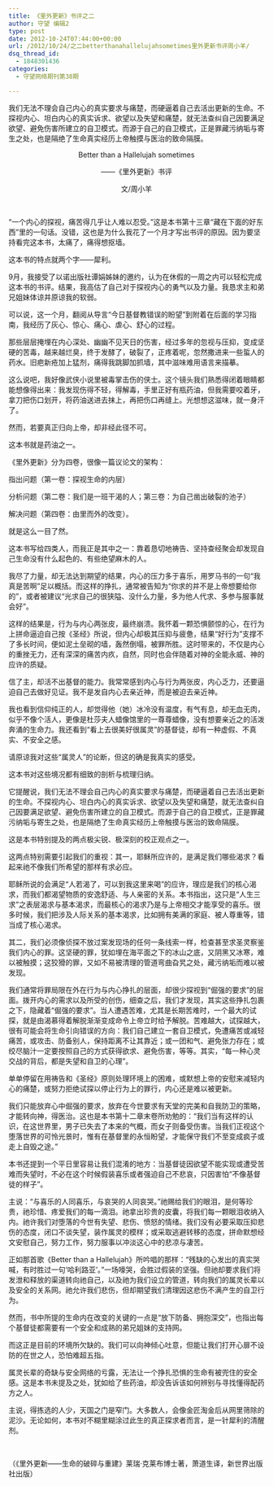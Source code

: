```yaml
---
title: 《里外更新》书评之二
author: 守望 编辑2
type: post
date: 2012-10-24T07:44:00+00:00
url: /2012/10/24/之二betterthanahallelujahsometimes里外更新书评周小羊/
dsq_thread_id:
  - 1848301436
categories:
  - 守望网络期刊第38期

---
```

我们无法不理会自己内心的真实要求与痛楚，而硬逼着自己去活出更新的生命。不探视内心、坦白内心的真实诉求、欲望以及失望和痛楚，就无法查纠自己因要满足欲望、避免伤害所建立的自卫模式。而源于自己的自卫模式，正是罪藏污纳垢与寄生之处，也是隔绝了生命真实经历上帝触摸与医治的致命隔膜。<!--more-->

<p align="center">
  Better than a Hallelujah sometimes
</p>

<p align="center">
  ——《里外更新》书评
</p>

<p align="center">
  文/周小羊
</p>

&nbsp;

“一个内心的探视，痛苦得几乎让人难以忍受。”这是本书第十三章“藏在下面的好东西”里的一句话。没错，这也是为什么我花了一个月才写出书评的原因。因为要坚持看完这本书，太痛了，痛得想抠墙。

这本书的特点就两个字——犀利。

9月，我接受了以诺出版社谭娟姊妹的邀约，认为在休假的一周之内可以轻松完成这本书的书评。结果，我高估了自己对于探视内心的勇气以及力量。我恳求主和弟兄姐妹体谅并原谅我的软弱。

可以说，这一个月，翻阅从导言“今日基督教错误的盼望”到附着在后面的学习指南，我经历了灰心、惊心、痛心、虐心、舒心的过程。

那些层层掩埋在内心深处、幽幽不见天日的伤害，经过多年的忽视与压抑，变成坚硬的苦毒，越来越烂臭，终于发酵了，破裂了，正疼着呢，忽然撒进来一些蜇人的药水。旧疤新疮加上猛剂，痛得我跳脚加抓墙，其中滋味难用语言来描摹。

这么说吧，我好像武侠小说里被毒掌击伤的侠士。这个镜头我们熟悉得闭着眼睛都能想像得出来：我发现伤得不轻，得解毒，手里正好有瓶药油，但我需要咬着牙，拿刀把伤口划开，将药油送进去抹上，再把伤口再缝上。光想想这滋味，就一身汗了。

然而，若要真正归向上帝，却非经此径不可。

这本书就是药油之一。

《里外更新》分为四卷，很像一篇议论文的架构：

指出问题（第一卷：探视生命的内层）

分析问题（第二卷：我们是一班干渴的人；第三卷：为自己凿出破裂的池子）

解决问题（第四卷：由里而外的改变）。

就是这么一目了然。

这本书写给四类人，而我正是其中之一：靠着恳切地祷告、坚持查经聚会却发现自己生命没有什么起色的、有些绝望麻木的人。

我尽了力量，却无法达到期望的结果，内心的压力多于喜乐，用罗马书的一句“我真是苦啊”足以概括。而这样的挣扎，通常被告知为“你求的并不是上帝想要给你的”，或者被建议“光求自己的很狭隘、没什么力量，多为他人代求、多参与服事就会好”。

这样的结果是，行为与内心两张皮，最终崩溃。我怀着一颗恐惧颤惊的心，在行为上拼命逼迫自己按《圣经》所说，但内心却极其压抑与疲惫，结果“好行为”支撑不了多长时间，便如泥土垒砌的墙，轰然倒塌，被罪所胜。这时带来的，不仅是内心的重挫无力，还有深深的痛苦内疚，自然，同时也会伴随着对神的全能永威、神的应许的质疑。

信了主，却活不出基督的能力。我常常感到内心与行为两张皮，内心乏力，还要逼迫自己去做好见证。我不是发自内心去亲近神，而是被迫去亲近神。

我也看到信仰纯正的人，却觉得他（她）冰冷没有温度，有气有息，却无血无肉，似乎不像个活人，更像是杜莎夫人蜡像馆里的一尊尊蜡像，没有想要亲近之的活泼奔涌的生命力。我还看到“看上去很美好很属灵”的基督徒，却有一种虚假、不真实、不安全之感。

请原谅我对这些“属灵人”的论断，但这的确是我真实的感受。

这本书对这些境况都有细致的剖析与梳理归纳。

它提醒说，我们无法不理会自己内心的真实要求与痛楚，而硬逼着自己去活出更新的生命。不探视内心、坦白内心的真实诉求、欲望以及失望和痛楚，就无法查纠自己因要满足欲望、避免伤害所建立的自卫模式。而源于自己的自卫模式，正是罪藏污纳垢与寄生之处，也是隔绝了生命真实经历上帝触摸与医治的致命隔膜。

这是本书特别提及的两点极尖锐、极深刻的校正观点之一。

这两点特别需要引起我们的重视：其一，耶稣所应许的，是满足我们哪些渴求？看起来祂不像我们所希望的那样有求必应。

耶稣所说的会满足“人若渴了，可以到我这里来喝”的应许，理应是我们的核心渴求，而我们都渴望物质的安逸舒适、与人亲密的关系。本书指出，这只是“人生三求”之表层渴求与基本渴求，而最核心的渴求乃是与上帝相交才能享受的喜乐。很多时候，我们把涉及人际关系的基本渴求，比如拥有美满的家庭、被人尊重等，错当成了核心渴求。

其二，我们必须像侦探不放过案发现场的任何一条线索一样，检查甚至求圣灵察鉴我们内心的罪。这坚硬的罪，犹如埋在海平面之下的冰山之底，又阴黑又冰寒，难以被触摸；这狡猾的罪，又如不易被清理的管道弯曲旮旯之处，藏污纳垢而难以被发现。

我们通常将罪局限在外在行为与内心挣扎的层面，却很少探视到“倔强的要求”的层面。拨开内心的需求以及所受的创伤，细查之后，我们才发现，其实这些挣扎包裹之下，隐藏着“倔强的要求”。当人遭遇苦难，尤其是长期苦难时，一个最大的试探，就是由渴慕得着解脱渐渐变成命令上帝立时给予解脱。苦难越大，试探越大，很有可能会将生命引向错误的方向：我们自己建立一套自卫模式，免遭痛苦或减轻痛苦，或攻击、防备别人，保持距离不让其靠近；或一团和气、避免张力存在；或绞尽脑汁一定要按照自己的方式获得欲求、避免伤害，等等。其实，“每一种心灵交战的背后，都是失望和自卫的心理”。

单单停留在用祷告和《圣经》原则处理环境上的困难，或默想上帝的安慰来减轻内心的痛楚，或努力拒绝试探以停止行为上的罪行，内心还是难以被更新。

我们只能放弃心中倔强的要求，放弃在今世要求有天堂的完美和自我防卫的策略，才能转向神，得医治。这也是本书第十二章末卷所劝勉的：“我们当有这样的认识，在这世界里，男子已失去了本来的气概，而女子则备受伤害。当我们正视这个堕落世界的可怜光景时，惟有在基督里的永恒盼望，才能保守我们不至变成疯子或走上自毁之途。”

本书还提到一个平日里容易让我们混淆的地方：当基督徒因欲望不能实现或遭受苦难而失望时，不必在这个时候假装喜乐或者强迫自己不悲哀，只因害怕“不像基督徒的样子”。

主说：“与喜乐的人同喜乐，与哀哭的人同哀哭。”祂赐给我们的眼泪，是何等珍贵，祂珍惜、疼爱我们的每一滴泪。祂拿出珍贵的皮囊，将我们每一颗眼泪收纳入内。祂许我们对堕落的今世有失望、悲伤、愤怒的情绪。我们没有必要采取压抑悲伤的态度，闭口不谈失望，装作属灵的模样；或采取逃避转移的态度，拼命默想经文安慰自己，努力工作，努力服事以冲淡这心中的悲凉与凄苦。

正如那首歌《Better than a Hallelujah》所吟唱的那样：“残缺的心发出的真实哭喊，有时胜过一句‘哈利路亚’。”一场嚎哭，会胜过假装的坚强。但祂却要求我们将发泄和释放的渠道转向祂自己，以及祂为我们设立的管道，转向我们的属灵长辈以及安全的关系网。祂允许我们悲伤，但却期望我们清理因这悲伤不满产生的自卫行为。

然而，书中所提的生命内在改变的关键的一点是“放下防备、拥抱深交”，也指出每个基督徒都需要有一个安全和成熟的弟兄姐妹的支持网。

而这正是目前的环境所欠缺的。我们可以向神倾心吐意，但能让我们打开心扉不设防的在世之人，恐怕难超五指。

属灵长辈的奇缺与安全网络的亏露，无法让一个挣扎恐惧的生命有被兜住的安全感。这是本书未提及之处，犹如给了些药油，却没告诉该如何辨别与寻找懂得配药方之人。

主说，得拣选的人少，天国之门是窄门。大多数人，会像金匠淘金后从网里筛除的泥沙。无论如何，本书对不糊里糊涂过此生的真正探求者而言，是一针犀利的清醒剂。

&nbsp;

（《里外更新——生命的破碎与重建》莱瑞·克莱布博士著，萧道生译，新世界出版社出版）

&nbsp;
